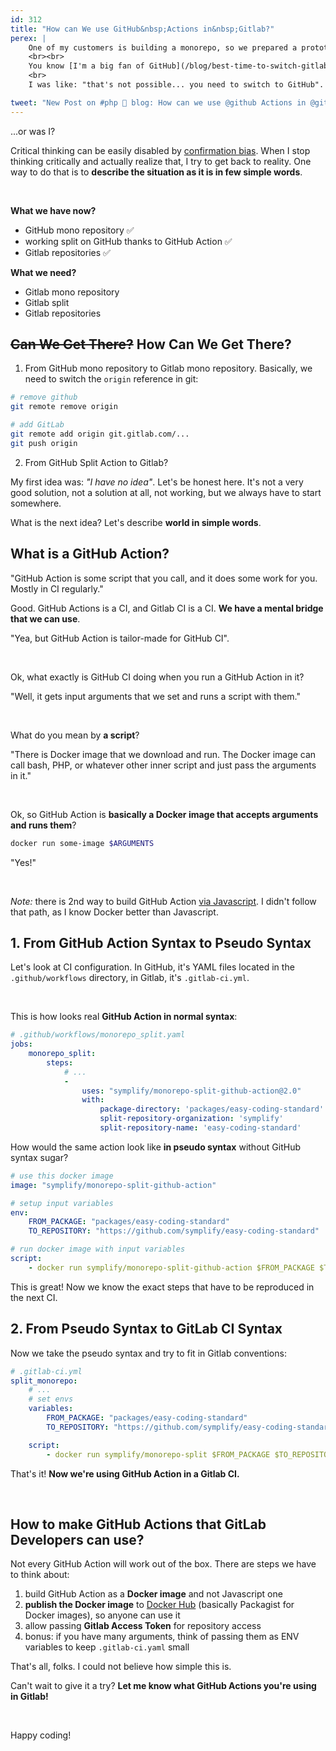 ```yaml
---
id: 312
title: "How can We use GitHub&nbsp;Actions in&nbsp;Gitlab?"
perex: |
    One of my customers is building a monorepo, so we prepared a prototype on GitHub to test it out. It uses [Monorepo Split GitHub Action](/blog/monorepo-split-github-action-20-with-gitlab-split-is-out/) and works well.
    <br><br>
    You know [I'm a big fan of GitHub](/blog/best-time-to-switch-gitlab-to-github), so when client asked me: **"how can we do it in Gitlab?"**
    <br>
    I was like: "that's not possible... you need to switch to GitHub".

tweet: "New Post on #php 🐘 blog: How can we use @github Actions in @gitlab"
---
```


...or was I?

Critical thinking can be easily disabled by [confirmation bias](https://en.wikipedia.org/wiki/Confirmation_bias). When I stop thinking critically and actually realize that, I try to get back to reality. One way to do that is to **describe the situation as it is in few simple words**.

<br>

**What we have now?**

- GitHub mono repository ✅
- working split on GitHub thanks to GitHub Action ✅
- Gitlab repositories ✅

**What we need?**

- Gitlab mono repository
- Gitlab split
- Gitlab repositories

## ~~Can We Get There?~~ How Can We Get There?

1. From GitHub mono repository to Gitlab mono repository. Basically, we need to switch the `origin` reference in git:

```bash
# remove github
git remote remove origin

# add GitLab
git remote add origin git.gitlab.com/...
git push origin
```

2. From GitHub Split Action to Gitlab?

My first idea was: *"I have no idea"*. Let's be honest here. It's not a very good solution, not a solution at all, not working, but we always have to start somewhere.

What is the next idea? Let's describe **world in simple words**.

## What is a GitHub Action?

"GitHub Action is some script that you call, and it does some work for you. Mostly in CI regularly."

Good. GitHub Actions is a CI, and Gitlab CI is a CI. **We have a mental bridge that we can use**.

"Yea, but GitHub Action is tailor-made for GitHub CI".

<br>

Ok, what exactly is GitHub CI doing when you run a GitHub Action in it?

"Well, it gets input arguments that we set and runs a script with them."

<br>

What do you mean by **a script**?

"There is Docker image that we download and run. The Docker image can call bash, PHP, or whatever other inner script and just pass the arguments in it."

<br>

Ok, so GitHub Action is **basically a Docker image that accepts arguments and runs them**?

```bash
docker run some-image $ARGUMENTS
````

"Yes!"

<br>

*Note:* there is 2nd way to build GitHub Action [via Javascript](https://docs.github.com/en/actions/creating-actions/about-actions#types-of-actions). I didn't follow that path, as I know Docker better than Javascript.

## 1. From GitHub Action Syntax to Pseudo Syntax

Let's look at CI configuration. In GitHub, it's YAML files located in the `.github/workflows` directory, in Gitlab, it's `.gitlab-ci.yml`.

<br>

This is how looks real **GitHub Action in normal syntax**:

```yaml
# .github/workflows/monorepo_split.yaml
jobs:
    monorepo_split:
        steps:
            # ...
            -
                uses: "symplify/monorepo-split-github-action@2.0"
                with:
                    package-directory: 'packages/easy-coding-standard'
                    split-repository-organization: 'symplify'
                    split-repository-name: 'easy-coding-standard'
```

How would the same action look like **in pseudo syntax** without GitHub syntax sugar?

```yaml
# use this docker image
image: "symplify/monorepo-split-github-action"

# setup input variables
env:
    FROM_PACKAGE: "packages/easy-coding-standard"
    TO_REPOSITORY: "https://github.com/symplify/easy-coding-standard"

# run docker image with input variables
script:
    - docker run symplify/monorepo-split-github-action $FROM_PACKAGE $TO_REPOSITORY
```

This is great! Now we know the exact steps that have to be reproduced in the next CI.

## 2. From Pseudo Syntax to GitLab CI Syntax

Now we take the pseudo syntax and try to fit in Gitlab conventions:

```yaml
# .gitlab-ci.yml
split_monorepo:
    # ...
    # set envs
    variables:
        FROM_PACKAGE: "packages/easy-coding-standard"
        TO_REPOSITORY: "https://github.com/symplify/easy-coding-standard"

    script:
        - docker run symplify/monorepo-split $FROM_PACKAGE $TO_REPOSITORY
```

That's it! **Now we're using GitHub Action in a Gitlab CI.**

<br>

## How to make GitHub Actions that GitLab Developers can use?

Not every GitHub Action will work out of the box. There are steps we have to think about:

1. build GitHub Action as a **Docker image** and not Javascript one
2. **publish the Docker image** to [Docker Hub](https://hub.docker.com/) (basically Packagist for Docker images), so anyone can use it
3. allow passing **Gitlab Access Token** for repository access
4. bonus: if you have many arguments, think of passing them as ENV variables to keep `.gitlab-ci.yaml` small

That's all, folks. I could not believe how simple this is.

Can't wait to give it a try? **Let me know what GitHub Actions you're using in Gitlab!**

<br>

Happy coding!

